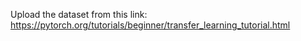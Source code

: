 Upload the dataset from this link: https://pytorch.org/tutorials/beginner/transfer_learning_tutorial.html

